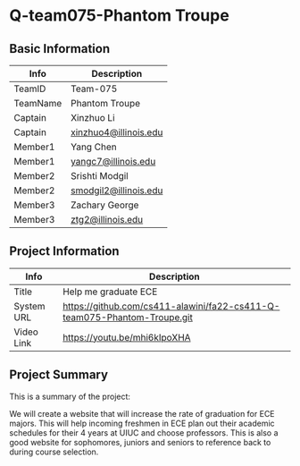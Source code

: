 # Q-team075-Phantom Troupe

## Basic Information

|   Info      |        Description     |
| ----------- | ---------------------- |
| TeamID      |        Team-075        |
| TeamName    |     Phantom Troupe     |
| Captain     |       Xinzhuo Li       |
| Captain     |  xinzhuo4@illinois.edu |
| Member1     |        Yang Chen       |
| Member1     |   yangc7@illinois.edu  |
| Member2     |     Srishti Modgil     |
| Member2     | smodgil2@illinois.edu  |
| Member3     |      Zachary George    |
| Member3     |   ztg2@illinois.edu    |

## Project Information

|   Info      |        Description                                                       |
| ----------- | ------------------------------------------------------------------------ |
|  Title      | Help me graduate ECE                                                     |
| System URL  |https://github.com/cs411-alawini/fa22-cs411-Q-team075-Phantom-Troupe.git  |
| Video Link  |           https://youtu.be/mhi6kIpoXHA                                   |

## Project Summary

This is a summary of the project:

We will create a website that will increase the rate of graduation for ECE majors. This will help incoming freshmen in ECE plan out their academic schedules for their 4 years at UIUC and choose professors. This is also a good website for sophomores, juniors and seniors to reference back to during course selection. 
